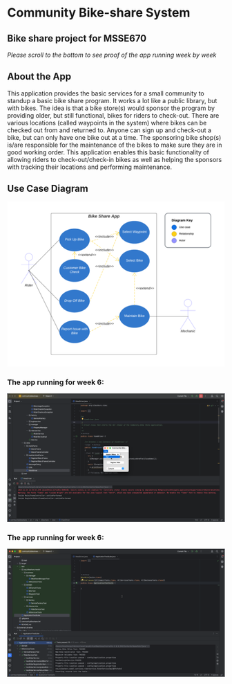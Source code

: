 # Community Bike-share System
## Bike share project for MSSE670
_Please scroll to the bottom to see proof of the app running week by week_


## About the App
This application provides the basic services for a small community to standup a basic bike share program. It works a lot like a public library, but with bikes. The idea is that a bike store(s) would sponsor the program by providing older, but still functional, bikes for riders to check-out. There are various locations (called waypoints in the system) where bikes can be checked out from and returned to. Anyone can sign up and check-out a bike, but can only have one bike out at a time. The sponsoring bike shop(s) is/are responsible for the maintenance of the bikes to make sure they are in good working order.  This application enables this basic functionality of allowing riders to check-out/check-in bikes as well as helping the sponsors with tracking their locations and performing maintenance. 

## Use Case Diagram
![](design/UseCaseDiagram.png)


### The app running for week 6:
![](design/Week6RunningApplication.png)

### The app running for week 6:
![](design/Week6PassingTest.png)